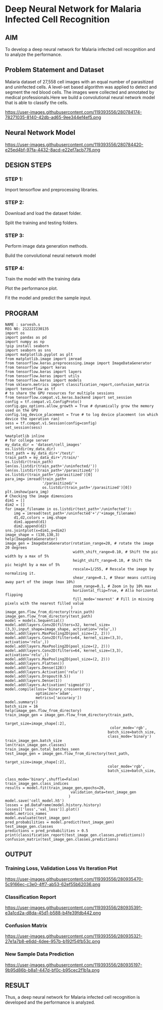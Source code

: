 # Deep Neural Network for Malaria Infected Cell Recognition

## AIM

To develop a deep neural network for Malaria infected cell recognition and to analyze the performance.

## Problem Statement and Dataset
Malaria dataset of 27,558 cell images with an equal number of parasitized and uninfected cells. A level-set based algorithm was applied to detect and segment the red blood cells. The images were collected and annotated by medical professionals.Here we build a convolutional neural network model that is able to classify the cells.

https://user-images.githubusercontent.com/119393556/280784174-78271035-8140-42db-ad65-9ee344ef4ef5.png

## Neural Network Model


https://user-images.githubusercontent.com/119393556/280784420-e25ed4bf-97fa-4432-8acd-e22ef7acb776.png

## DESIGN STEPS

### STEP 1:
Import tensorflow and preprocessing libraries.

### STEP 2:
Download and load the dataset folder.

Split the training and testing folders.

### STEP 3:

Perform image data generation methods.

Build the convolutional neural network model

### STEP 4:
Train the model with the training data

Plot the performance plot.

Fit the model and predict the sample input.

## PROGRAM

````
NAME : sarvesh.s
REG NO: 212222230135
import os
import pandas as pd
import numpy as np
!pip install seaborn
import seaborn as sns
import matplotlib.pyplot as plt
from matplotlib.image import imread
from tensorflow.keras.preprocessing.image import ImageDataGenerator
from tensorflow import keras
from tensorflow.keras import layers
from tensorflow.keras import utils
from tensorflow.keras import models
from sklearn.metrics import classification_report,confusion_matrix
import tensorflow as tf
# to share the GPU resources for multiple sessions
from tensorflow.compat.v1.keras.backend import set_session
config = tf.compat.v1.ConfigProto()
config.gpu_options.allow_growth = True # dynamically grow the memory used on the GPU
config.log_device_placement = True # to log device placement (on which device the operation ran)
sess = tf.compat.v1.Session(config=config)
set_session(sess)

%matplotlib inline
# for college server
my_data_dir = 'dataset/cell_images'
os.listdir(my_data_dir)
test_path = my_data_dir+'/test/'
train_path = my_data_dir+'/train/'
os.listdir(train_path)
len(os.listdir(train_path+'/uninfected/'))
len(os.listdir(train_path+'/parasitized/'))
os.listdir(train_path+'/parasitized')[0]
para_img= imread(train_path+
                 '/parasitized/'+
                 os.listdir(train_path+'/parasitized')[0])
plt.imshow(para_img)
# Checking the image dimensions
dim1 = []
dim2 = []
for image_filename in os.listdir(test_path+'/uninfected'):
    img = imread(test_path+'/uninfected'+'/'+image_filename)
    d1,d2,colors = img.shape
    dim1.append(d1)
    dim2.append(d2)
sns.jointplot(x=dim1,y=dim2)
image_shape = (130,130,3)
help(ImageDataGenerator)
image_gen = ImageDataGenerator(rotation_range=20, # rotate the image 20 degrees
                               width_shift_range=0.10, # Shift the pic width by a max of 5%
                               height_shift_range=0.10, # Shift the pic height by a max of 5%
                               rescale=1/255, # Rescale the image by normalzing it.
                               shear_range=0.1, # Shear means cutting away part of the image (max 10%)
                               zoom_range=0.1, # Zoom in by 10% max
                               horizontal_flip=True, # Allo horizontal flipping
                               fill_mode='nearest' # Fill in missing pixels with the nearest filled value
                              )
image_gen.flow_from_directory(train_path)
image_gen.flow_from_directory(test_path)
model = models.Sequential()
model.add(layers.Conv2D(filters=32, kernel_size=(3,3),input_shape=image_shape, activation='relu',))
model.add(layers.MaxPooling2D(pool_size=(2, 2)))
model.add(layers.Conv2D(filters=64, kernel_size=(3,3), activation='relu',))
model.add(layers.MaxPooling2D(pool_size=(2, 2)))
model.add(layers.Conv2D(filters=64, kernel_size=(3,3), activation='relu',))
model.add(layers.MaxPooling2D(pool_size=(2, 2)))
model.add(layers.Flatten())
model.add(layers.Dense(128))
model.add(layers.Activation('relu'))
model.add(layers.Dropout(0.5))
model.add(layers.Dense(1))
model.add(layers.Activation('sigmoid'))
model.compile(loss='binary_crossentropy',
              optimizer='adam',
              metrics=['accuracy'])
model.summary()
batch_size = 16
help(image_gen.flow_from_directory)
train_image_gen = image_gen.flow_from_directory(train_path,
                                               target_size=image_shape[:2],
                                                color_mode='rgb',
                                               batch_size=batch_size,
                                               class_mode='binary')
train_image_gen.batch_size
len(train_image_gen.classes)
train_image_gen.total_batches_seen
test_image_gen = image_gen.flow_from_directory(test_path,
                                               target_size=image_shape[:2],
                                               color_mode='rgb',
                                               batch_size=batch_size,
                                               class_mode='binary',shuffle=False)
train_image_gen.class_indices
results = model.fit(train_image_gen,epochs=20,
                              validation_data=test_image_gen
                             )
model.save('cell_model.h5')
losses = pd.DataFrame(model.history.history)
losses[['loss','val_loss']].plot()
model.metrics_names
model.evaluate(test_image_gen)
pred_probabilities = model.predict(test_image_gen)
test_image_gen.classes
predictions = pred_probabilities > 0.5
print(classification_report(test_image_gen.classes,predictions))
confusion_matrix(test_image_gen.classes,predictions)

````

## OUTPUT

### Training Loss, Validation Loss Vs Iteration Plot


https://user-images.githubusercontent.com/119393556/280935470-5c9166ec-c3e0-4ff7-ab53-62ef55b62036.png


### Classification Report


https://user-images.githubusercontent.com/119393556/280935391-e3a1cd2a-d8da-45d1-b588-b4fe39fdb442.png


### Confusion Matrix

https://user-images.githubusercontent.com/119393556/280935321-27e1a7b8-e6dd-4dee-957b-b192f54fb53c.png



### New Sample Data Prediction
https://user-images.githubusercontent.com/119393556/280935197-9b95d86b-b8a1-447d-bf0c-b95cec2f1b1a.png




## RESULT
Thus, a deep neural network for Malaria infected cell recognition is developed and the performance is analyzed.
